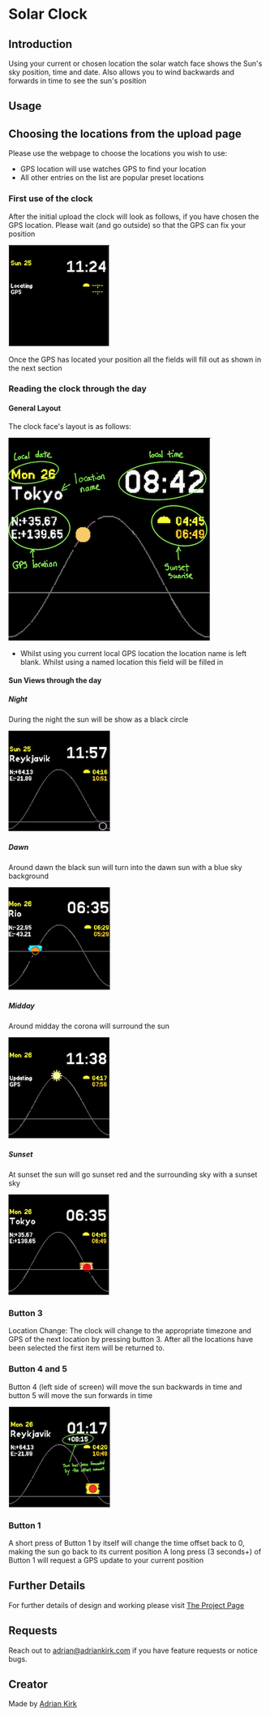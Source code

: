 # Solar Clock

## Introduction

Using your current or chosen location the solar watch face shows the Sun's sky position, time and date. Also allows you to wind backwards and forwards in time to see the sun's position

## Usage

## Choosing the locations from the upload page

Please use the webpage to choose the locations you wish to use:

- GPS location will use watches GPS to find your location
- All other entries on the list are popular preset locations

### First use of the clock

After the initial upload the clock will look as follows, if you have chosen the GPS location. Please wait (and go outside) so that the GPS can fix your position

![01-screen-initial-load](01-screen-initial-load.png)

Once the GPS has located your position all the fields will fill out as shown in the next section

### Reading the clock through the day

#### General Layout

The clock face's layout is as follows:

![02-screen-layout](02-screen-layout.png)

- Whilst using you current local GPS location the location name is left blank. Whilst using a named location this field will be filled in

#### Sun Views through the day

##### Night

During the night the sun will be show as a black circle

![03-night-view](03-night-view.png)

##### Dawn

Around dawn the black sun will turn into the dawn sun with a blue sky background

![04-dawn-view](04-dawn-view.png)

##### Midday

Around midday the corona will surround the sun



![05-midday-view](05-midday-view.png)



##### Sunset

At sunset the sun will go sunset red and the surrounding sky with a sunset sky

![06-sunset-view](06-sunset-view.png)

### Button 3

Location Change: The clock will change to the appropriate timezone and GPS of the next location by pressing button 3. After all the locations have been selected the first item will be returned to.

### Button 4 and 5
Button 4 (left side of screen) will move the sun backwards in time and button 5 will move the sun forwards in time

![07-offsetting-time](07-offsetting-time.png)

### Button 1
A short press of Button 1 by itself will change the time offset back to 0, making the sun go back to its current position
A long press (3 seconds+) of Button 1 will request a GPS update to your current position

## Further Details
For further details of design and working please visit [The Project Page]( https://adrianwkirk.notion.site/Solar-Clock-a2b6268075a6481686b86ecc2094dc14)

## Requests

Reach out to adrian@adriankirk.com if you have feature requests or notice bugs.

## Creator

Made by [Adrian Kirk](mailto:adrian@adriankirk.com)